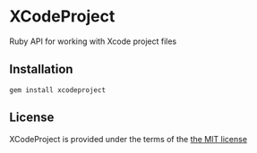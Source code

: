 XCodeProject
===
Ruby API for working with Xcode project files

Installation
---
`gem install xcodeproject`

License
---
XCodeProject is provided under the terms of the [the MIT license][license]

[license]:http://www.opensource.org/licenses/MIT

